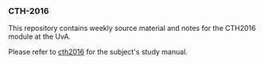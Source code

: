 ### CTH-2016

This repository contains weekly source material and notes for the CTH2016 module at the UvA.

Please refer to [cth2016](https://gauthiier.github.io/cth2016/) for the subject's study manual.
